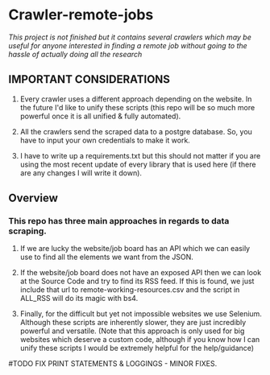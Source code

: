 # Crawler-remote-jobs

*This project is not finished but it contains several crawlers which may be useful for anyone interested in finding a remote job without going to the hassle of actually doing all the research*

## IMPORTANT CONSIDERATIONS

1. Every crawler uses a different approach depending on the website. In the future I'd like to unify these scripts (this repo will be so much more powerful once it is all unified & fully automated). 

2. All the crawlers send the scraped data to a postgre database. So, you have to input your own credentials to make it work.

3. I have to write up a requirements.txt but this should not matter if you are using the most recent update of every library that is used here (if there are any changes I will write it down).

## Overview

### This repo has three main approaches in regards to data scraping.

1. If we are lucky the website/job board has an API which we can easily use to find all the elements we want from the JSON. 

2. If the website/job board does not have an exposed API then we can look at the Source Code and try to find its RSS feed. If this is found, we just include that url to remote-working-resources.csv and the script in ALL_RSS will do its magic with bs4. 

3. Finally, for the difficult but yet not impossible websites we use Selenium. Although these scripts are inherently slower, they are just incredibly powerful and versatile. (Note that this approach is only used for big websites which deserve a custom code, although if you know how I can unify these scripts I would be extremely helpful for the help/guidance)

#TODO FIX PRINT STATEMENTS & LOGGINGS - MINOR FIXES.